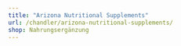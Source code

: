 ```yaml
---
title: "Arizona Nutritional Supplements"
url: /chandler/arizona-nutritional-supplements/
shop: Nahrungsergänzung
---
```


